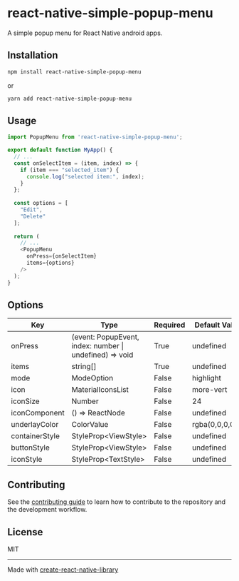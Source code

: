 # react-native-simple-popup-menu

A simple popup menu for React Native android apps.

## Installation

```sh
npm install react-native-simple-popup-menu
```
or
```sh
yarn add react-native-simple-popup-menu
```

## Usage

```js
import PopupMenu from 'react-native-simple-popup-menu';

export default function MyApp() {
  // ...
  const onSelectItem = (item, index) => {
    if (item === "selected_item") {
      console.log("selected item:", index);
    }
  };
  
  const options = [
    "Edit",
    "Delete"
  ];
  
  return (
    // ...
    <PopupMenu
      onPress={onSelectItem}
      items={options}
    />
  );
}
```

## Options

| Key            | Type                                                      | Required | Default Value   |
|----------------|-----------------------------------------------------------|----------|-----------------|
| onPress        | (event: PopupEvent, index: number \| undefined) => void   | True     | undefined       |
| items          | string[]                                                  | True     | undefined       |
| mode           | ModeOption                                                | False    | highlight       |
| icon           | MaterialIconsList                                         | False    | more-vert       |
| iconSize       | Number                                                    | False    | 24              |
| iconComponent  | () => ReactNode                                           | False    | undefined       |
| underlayColor  | ColorValue                                                | False    | rgba(0,0,0,0.2) |
| containerStyle | StyleProp\<ViewStyle\>                                    | False    | undefined       |
| buttonStyle    | StyleProp\<ViewStyle\>                                    | False    | undefined       |
| iconStyle      | StyleProp\<TextStyle\>                                    | False    | undefined       |


## Contributing

See the [contributing guide](CONTRIBUTING.md) to learn how to contribute to the repository and the development workflow.

## License

MIT

---

Made with [create-react-native-library](https://github.com/callstack/react-native-builder-bob)
